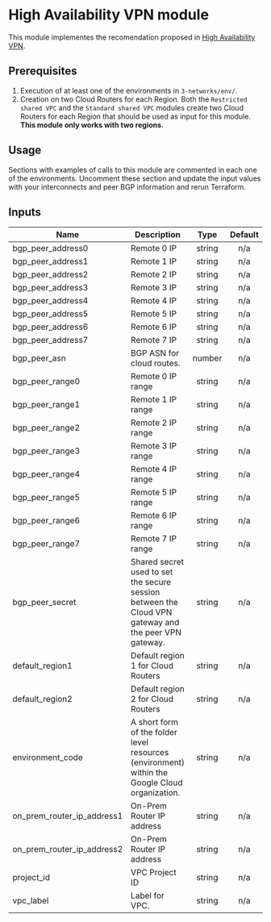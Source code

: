 # High Availability VPN module

This module implementes the recomendation proposed in [High Availability VPN](https://cloud.google.com/network-connectivity/docs/how-to/how-to-choose#cloud-vpn).

## Prerequisites

1. Execution of at least one of the environments in `3-networks/env/`.
1. Creation on two Cloud Routers for each Region. Both the `Restricted shared VPC` and the `Standard shared VPC` modules create two Cloud Routers for each Region that should be used as input for this module. **This module only works with two regions.**

## Usage

Sections with examples of calls to this module are commented in each one of the environments. Uncomment these section and update the input values with your interconnects and peer BGP information and rerun Terraform.

<!-- BEGINNING OF PRE-COMMIT-TERRAFORM DOCS HOOK -->
## Inputs

| Name | Description | Type | Default | Required |
|------|-------------|:----:|:-----:|:-----:|
| bgp\_peer\_address0 | Remote 0 IP | string | n/a | yes |
| bgp\_peer\_address1 | Remote 1 IP | string | n/a | yes |
| bgp\_peer\_address2 | Remote 2 IP | string | n/a | yes |
| bgp\_peer\_address3 | Remote 3 IP | string | n/a | yes |
| bgp\_peer\_address4 | Remote 4 IP | string | n/a | yes |
| bgp\_peer\_address5 | Remote 5 IP | string | n/a | yes |
| bgp\_peer\_address6 | Remote 6 IP | string | n/a | yes |
| bgp\_peer\_address7 | Remote 7 IP | string | n/a | yes |
| bgp\_peer\_asn | BGP ASN for cloud routes. | number | n/a | yes |
| bgp\_peer\_range0 | Remote 0 IP range | string | n/a | yes |
| bgp\_peer\_range1 | Remote 1 IP range | string | n/a | yes |
| bgp\_peer\_range2 | Remote 2 IP range | string | n/a | yes |
| bgp\_peer\_range3 | Remote 3 IP range | string | n/a | yes |
| bgp\_peer\_range4 | Remote 4 IP range | string | n/a | yes |
| bgp\_peer\_range5 | Remote 5 IP range | string | n/a | yes |
| bgp\_peer\_range6 | Remote 6 IP range | string | n/a | yes |
| bgp\_peer\_range7 | Remote 7 IP range | string | n/a | yes |
| bgp\_peer\_secret | Shared secret used to set the secure session between the Cloud VPN gateway and the peer VPN gateway. | string | n/a | yes |
| default\_region1 | Default region 1 for Cloud Routers | string | n/a | yes |
| default\_region2 | Default region 2 for Cloud Routers | string | n/a | yes |
| environment\_code | A short form of the folder level resources (environment) within the Google Cloud organization. | string | n/a | yes |
| on\_prem\_router\_ip\_address1 | On-Prem Router IP address | string | n/a | yes |
| on\_prem\_router\_ip\_address2 | On-Prem Router IP address | string | n/a | yes |
| project\_id | VPC Project ID | string | n/a | yes |
| vpc\_label | Label for VPC. | string | n/a | yes |

<!-- END OF PRE-COMMIT-TERRAFORM DOCS HOOK -->
